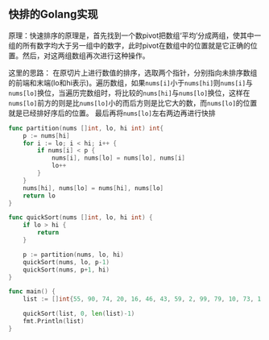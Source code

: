 ## 快排的Golang实现

原理：快速排序的原理是，首先找到一个数pivot把数组‘平均’分成两组，使其中一组的所有数字均大于另一组中的数字，此时pivot在数组中的位置就是它正确的位置。然后，对这两组数组再次进行这种操作。

这里的思路：
    在原切片上进行数值的排序，选取两个指针，分别指向未排序数组的前端和末端(lo和hi表示)。遍历数组，如果`nums[i]`小于`nums[hi]`则`nums[i]`与`nums[lo]`换位，当遍历完数组时，将比较的`nums[hi]`与`nums[lo]`换位，这样在`nums[lo]`前方的则是比`nums[lo]`小的而后方则是比它大的数，而`nums[lo]`的位置就是已经排好序后的位置。
    最后再将`nums[lo]`左右两边再进行快排
```go
func partition(nums []int, lo, hi int) int{
    p := nums[hi]
    for i := lo; i < hi; i++ {
        if nums[i] < p {
            nums[i], nums[lo] = nums[lo], nums[i]
            lo++
        }
    }
    nums[hi], nums[lo] = nums[hi], nums[lo]
    return lo
}

func quickSort(nums []int, lo, hi int) {
    if lo > hi {
        return 
    }

    p := partition(nums, lo, hi)
    quickSort(nums, lo, p-1)
    quickSort(nums, p+1, hi)
}

func main() {
	list := []int{55, 90, 74, 20, 16, 46, 43, 59, 2, 99, 79, 10, 73, 1, 68, 56, 3, 87, 40, 78, 14, 18, 51, 24, 57, 89, 4, 62, 53, 23, 93, 41, 95, 84, 88}

	quickSort(list, 0, len(list)-1)
	fmt.Println(list)
}
```